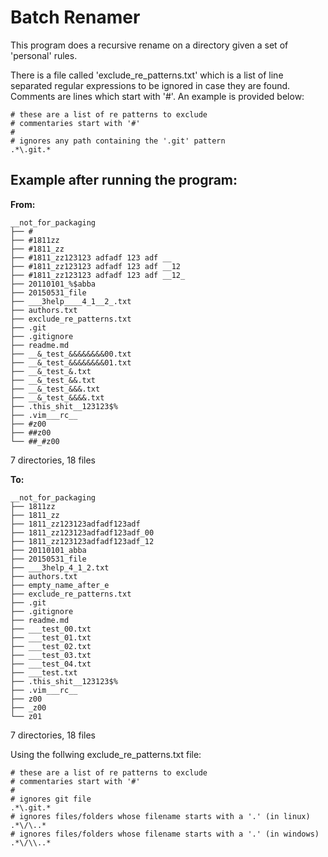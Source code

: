 # Batch Renamer

This program does a recursive rename on a directory given a set of
'personal' rules.

There is a file called 'exclude_re_patterns.txt' which is a list of line
separated regular expressions to be ignored in case they are found. Comments
are lines which start with '#'. An example is provided below:

    # these are a list of re patterns to exclude
    # commentaries start with '#'
    #
    # ignores any path containing the '.git' pattern
    .*\.git.*

## Example after running the program:
__From:__

    __not_for_packaging
    ├── #
    ├── #1811zz
    ├── #1811_zz
    ├── #1811_zz123123 adfadf 123 adf __
    ├── #1811_zz123123 adfadf 123 adf __12
    ├── #1811_zz123123 adfadf 123 adf __12_
    ├── 20110101_%$abba
    ├── 20150531_file
    ├── ___3help____4_1__2_.txt
    ├── authors.txt
    ├── exclude_re_patterns.txt
    ├── .git
    ├── .gitignore
    ├── readme.md
    ├── __&_test_&&&&&&&&00.txt
    ├── __&_test_&&&&&&&&01.txt
    ├── __&_test_&.txt
    ├── __&_test_&&.txt
    ├── __&_test_&&&.txt
    ├── __&_test_&&&&.txt
    ├── .this_shit__123123$%
    ├── .vim___rc__
    ├── #z00
    ├── ##z00
    └── ##_#z00
    
7 directories, 18 files

__To:__

    __not_for_packaging
    ├── 1811zz
    ├── 1811_zz
    ├── 1811_zz123123adfadf123adf
    ├── 1811_zz123123adfadf123adf_00
    ├── 1811_zz123123adfadf123adf_12
    ├── 20110101_abba
    ├── 20150531_file
    ├── ___3help_4_1_2.txt
    ├── authors.txt
    ├── empty_name_after_e
    ├── exclude_re_patterns.txt
    ├── .git
    ├── .gitignore
    ├── readme.md
    ├── ___test_00.txt
    ├── ___test_01.txt
    ├── ___test_02.txt
    ├── ___test_03.txt
    ├── ___test_04.txt
    ├── ___test.txt
    ├── .this_shit__123123$%
    ├── .vim___rc__
    ├── z00
    ├── _z00
    └── z01
    
7 directories, 18 files

Using the follwing exclude_re_patterns.txt file:

	# these are a list of re patterns to exclude
	# commentaries start with '#'
	#
	# ignores git file
	.*\.git.*
	# ignores files/folders whose filename starts with a '.' (in linux)
	.*\/\..*
	# ignores files/folders whose filename starts with a '.' (in windows)
	.*\/\\..*
